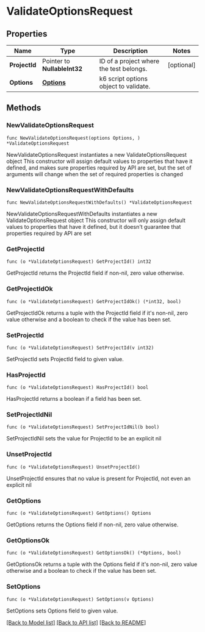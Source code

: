 # ValidateOptionsRequest

## Properties

Name | Type | Description | Notes
------------ | ------------- | ------------- | -------------
**ProjectId** | Pointer to **NullableInt32** | ID of a project where the test belongs. | [optional] 
**Options** | [**Options**](Options.md) | k6 script options object to validate. | 

## Methods

### NewValidateOptionsRequest

`func NewValidateOptionsRequest(options Options, ) *ValidateOptionsRequest`

NewValidateOptionsRequest instantiates a new ValidateOptionsRequest object
This constructor will assign default values to properties that have it defined,
and makes sure properties required by API are set, but the set of arguments
will change when the set of required properties is changed

### NewValidateOptionsRequestWithDefaults

`func NewValidateOptionsRequestWithDefaults() *ValidateOptionsRequest`

NewValidateOptionsRequestWithDefaults instantiates a new ValidateOptionsRequest object
This constructor will only assign default values to properties that have it defined,
but it doesn't guarantee that properties required by API are set

### GetProjectId

`func (o *ValidateOptionsRequest) GetProjectId() int32`

GetProjectId returns the ProjectId field if non-nil, zero value otherwise.

### GetProjectIdOk

`func (o *ValidateOptionsRequest) GetProjectIdOk() (*int32, bool)`

GetProjectIdOk returns a tuple with the ProjectId field if it's non-nil, zero value otherwise
and a boolean to check if the value has been set.

### SetProjectId

`func (o *ValidateOptionsRequest) SetProjectId(v int32)`

SetProjectId sets ProjectId field to given value.

### HasProjectId

`func (o *ValidateOptionsRequest) HasProjectId() bool`

HasProjectId returns a boolean if a field has been set.

### SetProjectIdNil

`func (o *ValidateOptionsRequest) SetProjectIdNil(b bool)`

 SetProjectIdNil sets the value for ProjectId to be an explicit nil

### UnsetProjectId
`func (o *ValidateOptionsRequest) UnsetProjectId()`

UnsetProjectId ensures that no value is present for ProjectId, not even an explicit nil
### GetOptions

`func (o *ValidateOptionsRequest) GetOptions() Options`

GetOptions returns the Options field if non-nil, zero value otherwise.

### GetOptionsOk

`func (o *ValidateOptionsRequest) GetOptionsOk() (*Options, bool)`

GetOptionsOk returns a tuple with the Options field if it's non-nil, zero value otherwise
and a boolean to check if the value has been set.

### SetOptions

`func (o *ValidateOptionsRequest) SetOptions(v Options)`

SetOptions sets Options field to given value.



[[Back to Model list]](../README.md#documentation-for-models) [[Back to API list]](../README.md#documentation-for-api-endpoints) [[Back to README]](../README.md)



